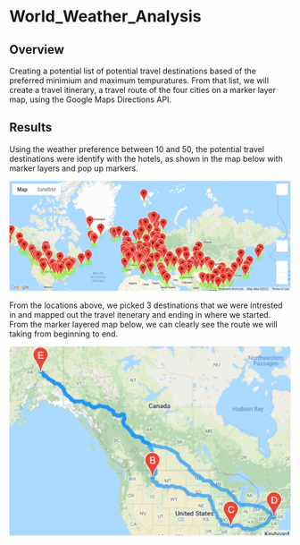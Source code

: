 # World_Weather_Analysis

## Overview
Creating a potential list of potential travel destinations based of the preferred minimium and maximum tempuratures. From that list, we will create a travel itinerary, a travel route of the four cities on a marker layer map, using the Google Maps Directions API. 

## Results
Using the weather preference between 10 and 50, the potential travel destinations were identify with the hotels, as shown in the map below with marker layers and pop up markers. 

![WeatherPy_vacation_map](/Vacation_Search/WeatherPy_vacation_map.png)


From the locations above, we picked 3 destinations that we were intrested in and mapped out the travel itenerary and ending in where we started. From the marker layered map below, we can clearly see the route we will taking from beginning to end. 

![WeatherPy_travel_map](/Vacation_Itinerary/WeatherPy_travel_map.png)
